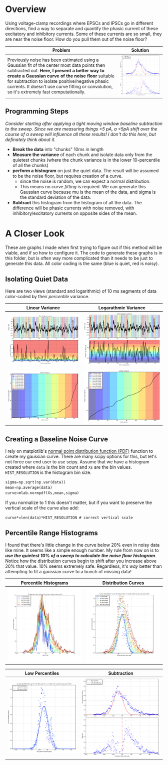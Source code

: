 # Overview
Using voltage-clamp recordings where EPSCs and IPSCs go in different directions, find a way to separate and quantify the phasic current of these excitatory and inhibitory currents. Some of these currents are so small, they are near the noise floor. How do you pull them out of the noise floor? 

Problem|Solution
---|---
Previously noise has been estimated using a Gaussian fit of the center most data points then subtracted out. **Here, I present a better way to create a Gaussian curve of the noise floor** suitable for subtraction to isolate positive/negative phasic currents. It doesn't use curve fitting or convolution, so it's extremely fast computationally.|![](2016-12-16-tryout.png)

## Programming Steps
_Consider starting after applying a tight moving window baseline subtraction to the sweep. Since we are measuring things <5 pA, a <5pA shift over the course of a sweep will influence all these results! I don't do this here, but definately think about it._

 - **Break the data** into "chunks" 10ms in length
 - **Measure the variance** of each chunk and isolate data only from the quietest chunks (where the chunk variance is in the lower 10-percentile of all the chunks)
 - **perform a histogram** on just the quiet data. The result will be assumed to be the noise floor, but requires creation of a curve.
	 - since the noise is random, we can expect a normal distribution. 
	 - This means no curve _fitting_ is required. We can generate this Gaussian curve because mu is the mean of the data, and sigma is the standard deviation of the data.
 - **Subtract** this histogram from the histogram of all the data. The difference will be phasic currents with noise removed, with inhibitory/excitatory currents on opposite sides of the mean.
 

 
# A Closer Look
These are graphs I made when first trying to figure out if this method will be viable, and if so how to configure it. The code to generate these graphs is in this folder, but is often way more complicated than it needs to be just to generate this data. All color coding is the same (blue is quiet, red is noisy).

## Isolating Quiet Data
Here are two views (standard and logarithmic) of 10 ms segments of data color-coded by their *percentile* variance.

Linear Variance | Logarathmic Variance
---|---
![](2016-12-15-variance-1-logFalse.png)|![](2016-12-15-variance-1-logTrue.png)
![](2016-12-15-variance-2-logFalse.png)|![](2016-12-15-variance-2-logTrue.png)

## Creating a Baseline Noise Curve
I rely on matplotlib's [normal point distribution function (PDF)](http://matplotlib.org/api/mlab_api.html#matplotlib.mlab.normpdf) function to create my gaussian curve. There are many scipy options for this, but let's not force our end user to use scipy. Assume that we have a histogram created where `data` is the bin count and `Xs` are the bin values. `HIST_RESOLUTION` is the histogram bin size.
```python
sigma=np.sqrt(np.var(data))
mean=np.average(data)
curve=mlab.normpdf(Xs,mean,sigma)
```
If you normalize to 1 this doesn't matter, but if you want to preserve the vertical scale of the curve also add:
```
curve*=len(data)*HIST_RESOLUTION # correct vertical scale
```

## Percentile Range Histograms
I found that there's little change in the curve below 20% even in noisy data like mine. It seems like a simple enough number. My rule from now on is to ***use the quietest 10% of a sweep to calculate the noise floor histogram***. Notice how the distribution curves begin to shift after you increase above 20% that value. 10% seems extremely safe. Regardless, it's _way_ better than attempting to fit a gaussian curve to a bunch of missing data!

Percentile Histograms | Distribution Curves
---|---
![](2016-12-15-percentile-histogram.png)|![](2016-12-15-percentile-fit.png)

Low Percentiles | Subtraction
---|---
![](2016-12-15-percentile-fitb.png)|![](2016-12-16-tryout.png)
